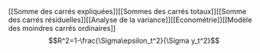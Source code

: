 [[Somme des carrés expliquées]][[Sommes des carrés totaux]][[Somme des carrés résiduelles]][[Analyse de la variance]][[Econométrie]][[Modèle des moindres carrés ordinaires]]
$$R^2=1-\frac{\Sigma\epsilon_t^2}{\Sigma y_t^2}$$
